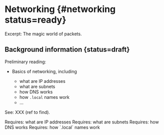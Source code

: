 
# Networking {#networking status=ready}

Excerpt: The magic world of packets.

<minitoc/>


## Background information {status=draft}


Preliminary reading:

- Basics of networking, including

    - what are IP addresses
    - what are subnets
    - how DNS works
    - how `.local` names work
    - ...

See: XXX (ref to find).

<div class='requirements' markdown="1">
Requires: what are IP addresses
Requires: what are subnets
Requires: how DNS works
Requires: how `.local` names work
</div>
